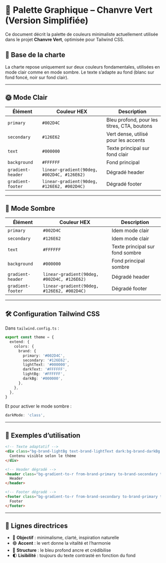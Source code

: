 # 🎨 Palette Graphique – Chanvre Vert (Version Simplifiée)

Ce document décrit la palette de couleurs minimaliste actuellement utilisée dans le projet **Chanvre Vert**, optimisée pour Tailwind CSS.

## 🧱 Base de la charte

La charte repose uniquement sur deux couleurs fondamentales, utilisées en mode clair comme en mode sombre. Le texte s’adapte au fond (blanc sur fond foncé, noir sur fond clair).

---

## 🌞 Mode Clair

| Élément           | Couleur HEX | Description                                 |
|-------------------|-------------|---------------------------------------------|
| `primary`         | `#002D4C`   | Bleu profond, pour les titres, CTA, boutons |
| `secondary`       | `#126E62`   | Vert dense, utilisé pour les accents        |
| `text`            | `#000000`   | Texte principal sur fond clair              |
| `background`      | `#FFFFFF`   | Fond principal                              |
| `gradient-header` | `linear-gradient(90deg, #002D4C, #126E62)` | Dégradé header |
| `gradient-footer` | `linear-gradient(90deg, #126E62, #002D4C)` | Dégradé footer |

---

## 🌚 Mode Sombre

| Élément           | Couleur HEX | Description                                 |
|-------------------|-------------|---------------------------------------------|
| `primary`         | `#002D4C`   | Idem mode clair                             |
| `secondary`       | `#126E62`   | Idem mode clair                             |
| `text`            | `#FFFFFF`   | Texte principal sur fond sombre             |
| `background`      | `#000000`   | Fond principal sombre                       |
| `gradient-header` | `linear-gradient(90deg, #002D4C, #126E62)` | Dégradé header |
| `gradient-footer` | `linear-gradient(90deg, #126E62, #002D4C)` | Dégradé footer |

---

## 🛠️ Configuration Tailwind CSS

Dans `tailwind.config.ts` :

```ts
export const theme = {
  extend: {
    colors: {
      brand: {
        primary: '#002D4C',
        secondary: '#126E62',
        lightText: '#000000',
        darkText: '#FFFFFF',
        lightBg: '#FFFFFF',
        darkBg: '#000000',
      },
    },
  },
}
```

Et pour activer le mode sombre :

```ts
darkMode: 'class',
```

---

## 🧪 Exemples d’utilisation

```html
<!-- Texte adaptatif -->
<div class="bg-brand-lightBg text-brand-lightText dark:bg-brand-darkBg dark:text-brand-darkText">
  Contenu visible selon le thème
</div>

<!-- Header dégradé -->
<header class="bg-gradient-to-r from-brand-primary to-brand-secondary text-white p-4">
  Header
</header>

<!-- Footer dégradé -->
<footer class="bg-gradient-to-r from-brand-secondary to-brand-primary text-white p-4">
  Footer
</footer>
```

---

## 🧭 Lignes directrices

- 🎯 **Objectif** : minimalisme, clarté, inspiration naturelle
- 🟢 **Accent** : le vert donne la vitalité et l’harmonie
- 🔵 **Structure** : le bleu profond ancre et crédibilise
- 🌓 **Lisibilité** : toujours du texte contrasté en fonction du fond
